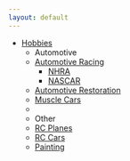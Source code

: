 ```yaml
---
layout: default
---
```


<div class="hero-unit">

<ul class="nav">

<li class="dropdown">
<a href="#" class="dropdown-toggle" data-toggle="dropdown">Hobbies <b class="caret"></b></a>
<ul class="dropdown-menu">
<li class="nav-header">Automotive</li>
<li class="dropdown-submenu">
<a tabindex="-1" href="#">Automotive Racing</a>
<ul class="dropdown-menu">
<li><a href="#">NHRA</a></li>
<li><a href="#">NASCAR</a></li>
</ul>
</li>
<li><a href="#">Automotive Restoration</a></li>
<li><a href="#">Muscle Cars</a></li>
<li class="divider"></li>
<li class="nav-header">Other</li>
<li><a href="#">RC Planes</a></li>
<li><a href="#">RC Cars</a></li>
<li><a href="#">Painting</a></li>
</ul>
</li>
</ul>



</div>